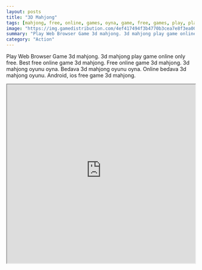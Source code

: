 ```yaml
---
layout: posts
title: "3D Mahjong"
tags: [mahjong, free, online, games, oyna, game, free, games, play, play, games]
image: "https://img.gamedistribution.com/4ef417494f3b4770b3cea7e8f3ea004d.jpg"
summary: "Play Web Browser Game 3d mahjong. 3d mahjong play game online only free. Best free online game 3d mahjong. Free online game 3d mahjong. 3d mahjong oyunu oyna. Bedava 3d mahjong oyunu oyna. Online bedava 3d mahjong oyunu. Android, ios free game 3d mahjong."
category: "Action"
---
```


Play Web Browser Game 3d mahjong. 3d mahjong play game online only free. Best free online game 3d mahjong. Free online game 3d mahjong. 3d mahjong oyunu oyna. Bedava 3d mahjong oyunu oyna. Online bedava 3d mahjong oyunu. Android, ios free game 3d mahjong.

<iframe width="100%" height="480px;" src="https://html5.gamedistribution.com/4ef417494f3b4770b3cea7e8f3ea004d/"></iframe>